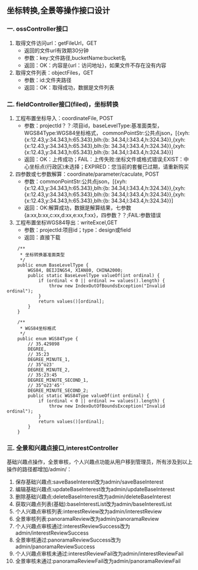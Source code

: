 ## 坐标转换,全景等操作接口设计
### 一. ossController接口
>
1. 取得文件访问url：getFileUrl，GET
    * 返回的文件url有效期30分钟
    * 参数：key:文件路径,bucketName:bucket名
    * 返回：OK：内容是{url：访问地址}，如果文件不存在没有内容
2. 取得文件列表：objectFiles，GET
    * 参数：id:文件夹路径
    * 返回：OK：取得成功，数据是文件列表

### 二. fieldController接口(filed)，坐标转换
>
1. 工程布置坐标导入：coordinateFile, POST
    * 参数：projectId？？:项目id，baseLevelType:基准面类型，WGS84Type:WGS84坐标格式，   commonPointStr:公共点json，[{xyh:{x:12.43,y:34.343,h:65.343},blh:{b: 34.34,l:343.4,h:324.34}},{xyh:{x:12.43,y:34.343,h:65.343},blh:{b: 34.34,l:343.4,h:324.34}},{xyh:{x:12.43,y:34.343,h:65.343},blh:{b: 34.34,l:343.4,h:324.34}}]
    * 返回：OK：上传成功；FAIL：上传失败:坐标文件或格式错误;EXIST：中心坐标点(行政区)未选择；EXPIRED：您当前的套餐已过期，请重新购买
2. 四参数或七参数解算：coordinate/parameter/caculate, POST
    * 参数：commonPointStr:公共点json，[{xyh:{x:12.43,y:34.343,h:65.343},blh:{b: 34.34,l:343.4,h:324.34}},{xyh:{x:12.43,y:34.343,h:65.343},blh:{b: 34.34,l:343.4,h:324.34}},{xyh:{x:12.43,y:34.343,h:65.343},blh:{b: 34.34,l:343.4,h:324.34}}]
    * 返回：OK:解算成功，数据是解算结果，七参数{a:xx,b:xx,c:xx,d:xx,e:xx,f:xx}，四参数？？;FAIL:参数错误
3. 工程布置坐标WGS84导出：writeExcel,GET
    * 参数：projectId:项目id；type：design或field
    * 返回：直接下载

```
	/**
	 * 坐标转换基准面类型
	 */
	public enum BaseLevelType {
		WGS84, BEIJING54, XIAN80, CHINA2000;
		public static BaseLevelType valueOf(int ordinal) {
			if (ordinal < 0 || ordinal >= values().length) {
				throw new IndexOutOfBoundsException("Invalid ordinal");
			}
			return values()[ordinal];
		}
	}

	/**
	 * WGS84坐标格式
	 */
	public enum WGS84Type {
		// 35.429898
		DEGREE,
		// 35:23
		DEGREE_MINUTE_1,
		// 35^o23'
		DEGREE_MINUTE_2,
		// 35:23:45
		DEGREE_MINUTE_SECOND_1,
		// 35^o23'45''
		DEGREE_MINUTE_SECOND_2;
		public static WGS84Type valueOf(int ordinal) {
			if (ordinal < 0 || ordinal >= values().length) {
				throw new IndexOutOfBoundsException("Invalid ordinal");
			}
			return values()[ordinal];
		}
	}

```

### 三. 全景和兴趣点接口,interestController
基础兴趣点操作，全景审核，个人兴趣点功能从用户移到管理员，所有涉及到以上操作的路径都增加/admin/：
>
1. 保存基础兴趣点:saveBaseInterest改为admin/saveBaseInterest
2. 编辑基础兴趣点:updateBaseInterest改为admin/updateBaseInterest
3. 删除基础兴趣点:deleteBaseInterest改为admin/deleteBaseInterest
4. 获取兴趣点列表(基础):baseInterestList改为admin/baseInterestList
5. 个人兴趣点审核列表:interestReview改为admin/interestReview
6. 全景审核列表:panoramaReview改为admin/panoramaReview
7. 个人兴趣点审核通过:interestReviewSuccess改为admin/interestReviewSuccess
8. 全景审核通过:panoramaReviewSuccess改为admin/panoramaReviewSuccess
9. 个人兴趣点审核未通过:interestReviewFail改为admin/interestReviewFail
10. 全景审核未通过:panoramaReviewFail改为admin/panoramaReviewFail


